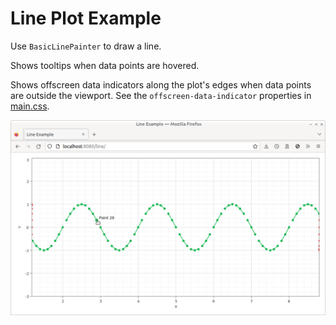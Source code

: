 # Line Plot Example

Use `BasicLinePainter` to draw a line.

Shows tooltips when data points are hovered.

Shows offscreen data indicators along the plot's edges when data points are outside the viewport. See the `offscreen-data-indicator` properties in [main.css](./src/main.css).

![Screenshot](./screenshot.png)

